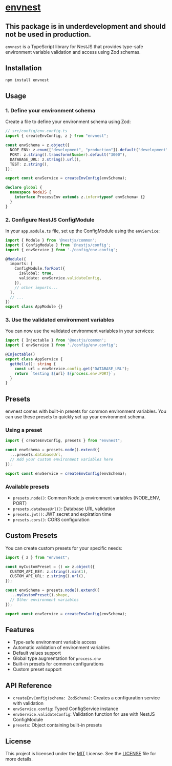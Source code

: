 # [envnest](https://www.npmjs.com/package/envnest)

## This package is in underdevelopment and should not be used in production.

`envnest` is a TypeScript library for NestJS that provides type-safe environment variable validation and access using Zod schemas.

## Installation

```bash
npm install envnest
```

## Usage

### 1. Define your environment schema

Create a file to define your environment schema using Zod:

```typescript
// src/config/env.config.ts
import { createEnvConfig, z } from "envnest";

const envSchema = z.object({
  NODE_ENV: z.enum(["development", "production"]).default("development"),
  PORT: z.string().transform(Number).default("3000"),
  DATABASE_URL: z.string().url(),
  TEST: z.string(),
});

export const envService = createEnvConfig(envSchema);

declare global {
  namespace NodeJS {
    interface ProcessEnv extends z.infer<typeof envSchema> {}
  }
}
```

### 2. Configure NestJS ConfigModule

In your `app.module.ts` file, set up the ConfigModule using the `envService`:

```typescript
import { Module } from '@nestjs/common';
import { ConfigModule } from '@nestjs/config';
import { envService } from './config/env.config';

@Module({
  imports: [
    ConfigModule.forRoot({
      isGlobal: true,
      validate: envService.validateConfig,
    }),
    // other imports...
  ],
  // ...
})
export class AppModule {}
```

### 3. Use the validated environment variables

You can now use the validated environment variables in your services:

```typescript
import { Injectable } from '@nestjs/common';
import { envService } from './config/env.config';

@Injectable()
export class AppService {
  getHello(): string {
    const url = envService.config.get("DATABASE_URL");
    return `testing ${url} ${process.env.PORT}`;
  }
}
```

## Presets

envnest comes with built-in presets for common environment variables. You can use these presets to quickly set up your environment schema.

### Using a preset

```typescript
import { createEnvConfig, presets } from "envnest";

const envSchema = presets.node().extend({
  ...presets.databaseUrl,
  // Add your custom environment variables here
});

export const envService = createEnvConfig(envSchema);
```

### Available presets

- `presets.node()`: Common Node.js environment variables (NODE_ENV, PORT)
- `presets.databaseUrl()`: Database URL validation
- `presets.jwt()`: JWT secret and expiration time
- `presets.cors()`: CORS configuration

## Custom Presets

You can create custom presets for your specific needs:

```typescript
import { z } from "envnest";

const myCustomPreset = () => z.object({
  CUSTOM_API_KEY: z.string().min(1),
  CUSTOM_API_URL: z.string().url(),
});

const envSchema = presets.node().extend({
  ...myCustomPreset().shape,
  // Other environment variables
});

export const envService = createEnvConfig(envSchema);
```

## Features

- Type-safe environment variable access
- Automatic validation of environment variables
- Default values support
- Global type augmentation for `process.env`
- Built-in presets for common configurations
- Custom preset support

## API Reference

- `createEnvConfig(schema: ZodSchema)`: Creates a configuration service with validation
- `envService.config`: Typed ConfigService instance
- `envService.validateConfig`: Validation function for use with NestJS ConfigModule
- `presets`: Object containing built-in presets

## License

This project is licensed under the [MIT](LICENSE) License. See the [LICENSE](LICENSE) file for more details. 
